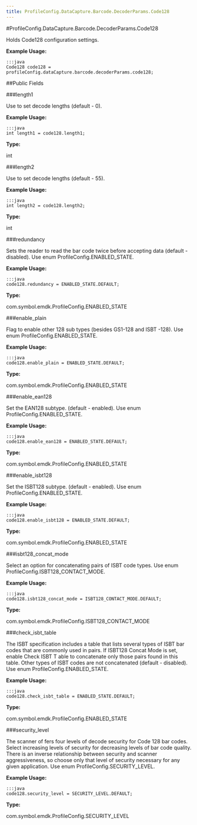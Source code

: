 ```yaml
---
title: ProfileConfig.DataCapture.Barcode.DecoderParams.Code128
---
```

#ProfileConfig.DataCapture.Barcode.DecoderParams.Code128

Holds Code128 configuration settings.

 

**Example Usage:**
	
	:::java	
	Code128 code128 = profileConfig.dataCapture.barcode.decoderParams.code128;


##Public Fields

###length1

Use to set decode lengths (default - 0).

 

**Example Usage:**
	
	:::java	
	int length1 = code128.length1;


**Type:**

int

###length2

Use to set decode lengths (default - 55).

 

**Example Usage:**
	
	:::java	
	int length2 = code128.length2;


**Type:**

int

###redundancy

Sets the reader to read the bar code twice before accepting data (default - disabled).
 Use enum  ProfileConfig.ENABLED_STATE.

 

**Example Usage:**
	
	:::java	
	code128.redundancy = ENABLED_STATE.DEFAULT;


**Type:**

com.symbol.emdk.ProfileConfig.ENABLED_STATE

###enable_plain

Flag to enable other 128 sub types (besides GS1-128 and ISBT -128).
 Use enum  ProfileConfig.ENABLED_STATE.

 

**Example Usage:**
	
	:::java	
	code128.enable_plain = ENABLED_STATE.DEFAULT;


**Type:**

com.symbol.emdk.ProfileConfig.ENABLED_STATE

###enable_ean128

Set the EAN128 subtype. (default - enabled).
 Use enum  ProfileConfig.ENABLED_STATE.

 

**Example Usage:**
	
	:::java	
	code128.enable_ean128 = ENABLED_STATE.DEFAULT;


**Type:**

com.symbol.emdk.ProfileConfig.ENABLED_STATE

###enable_isbt128

Set the ISBT128 subtype. (default - enabled).
 Use enum  ProfileConfig.ENABLED_STATE.

 

**Example Usage:**
	
	:::java	
	code128.enable_isbt128 = ENABLED_STATE.DEFAULT;


**Type:**

com.symbol.emdk.ProfileConfig.ENABLED_STATE

###isbt128_concat_mode

Select an option for concatenating pairs of ISBT code types.
 Use enum  ProfileConfig.ISBT128_CONTACT_MODE.

 

**Example Usage:**
	
	:::java	
	code128.isbt128_concat_mode = ISBT128_CONTACT_MODE.DEFAULT;


**Type:**

com.symbol.emdk.ProfileConfig.ISBT128_CONTACT_MODE

###check_isbt_table

The ISBT specification includes a table that lists several types of ISBT bar codes that are commonly used in pairs.
 If ISBT128 Concat Mode is set, enable Check ISBT T able to concatenate only those pairs found in this table.
 Other types of ISBT codes are not concatenated (default - disabled).
 Use enum  ProfileConfig.ENABLED_STATE.

 

**Example Usage:**
	
	:::java	
	code128.check_isbt_table = ENABLED_STATE.DEFAULT;


**Type:**

com.symbol.emdk.ProfileConfig.ENABLED_STATE

###security_level

The scanner of fers four levels of decode security for Code 128 bar codes.
 Select increasing levels of security for decreasing levels of bar code quality.
 There is an inverse relationship between security and scanner aggressiveness,
 so choose only that level of security necessary for any given application.
 Use enum  ProfileConfig.SECURITY_LEVEL.

 

**Example Usage:**
	
	:::java	
	code128.security_level = SECURITY_LEVEL.DEFAULT;


**Type:**

com.symbol.emdk.ProfileConfig.SECURITY_LEVEL

